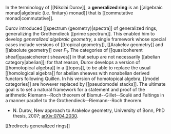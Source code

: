 In the terminology of [[Nikolai Durov]], a __generalized ring__ is an [[algebraic monad|algebraic (i.e. finitary) monad]] that is [[commutative monad|commutative]]. 

Durov introduced [[spectrum (geometry)|spectra]] of generalized rings, generalizing the Grothendieck [[prime spectrum]]. This enabled him to develop _generalized algebraic geometry_, a single framework whose special cases include versions of [[tropical geometry]], [[Arakelov geometry]] and [[absolute geometry]] over $F_1$. The categories of [[quasicoherent sheaf|quasicoherent sheaves]] in that setup are not necessarily [[abelian category|abelian]]; for that reason, Durov develops a version of [[homotopical algebra]] in a [[topos]], to be able to replace the usual [[homological algebra]] for abelian sheaves with nonabelian derived functors following Quillen. In his version of homotopical algebra, [[model categories]] are however replaced by [[pseudomodel stacks]]. The ultimate goal is to set a natural framework for a statement and proof of the arithmetic Riemann--Roch theorem of Bismut--Gillet--Soul&#233; and Faltings in a manner parallel to the Grothendieck--Riemann--Roch theorem.

*  N. Durov, New approach to Arakelov geometry, University of Bonn, PhD thesis, 2007; [arXiv:0704.2030](http://www.arxiv.org/abs/0704.2030).


[[!redirects generalized rings]]